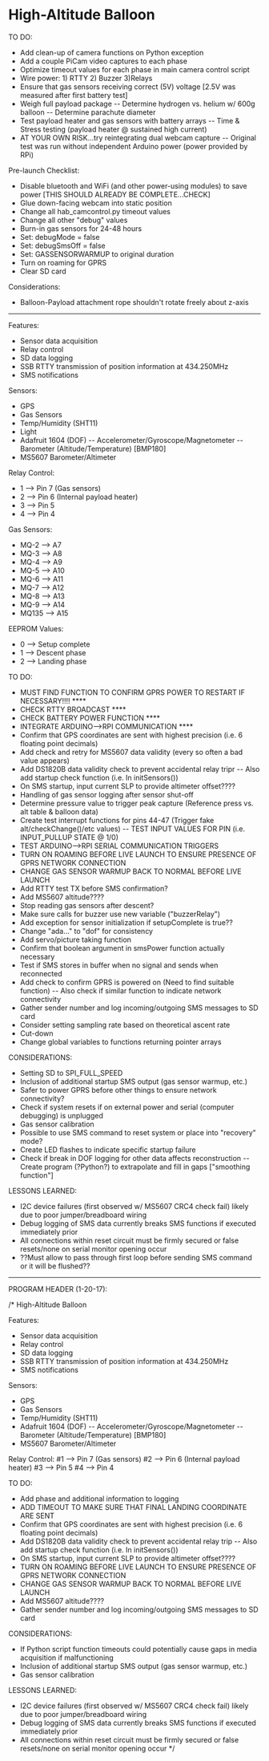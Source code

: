 # High-Altitude Balloon

TO DO:
- Add clean-up of camera functions on Python exception
- Add a couple PiCam video captures to each phase
- Optimize timeout values for each phase in main camera control script
- Wire power:  1) RTTY   2) Buzzer   3)Relays
- Ensure that gas sensors receiving correct (5V) voltage [2.5V was measured after first battery test]
- Weigh full payload package
-- Determine hydrogen vs. helium w/ 600g balloon
-- Determine parachute diameter
- Test payload heater and gas sensors with battery arrays
-- Time & Stress testing (payload heater @ sustained high current)
- AT YOUR OWN RISK...try reintegrating dual webcam capture -- Original test was run without independent Arduino power (power provided by RPi)

Pre-launch Checklist:
- Disable bluetooth and WiFi (and other power-using modules) to save power [THIS SHOULD ALREADY BE COMPLETE...CHECK]
- Glue down-facing webcam into static position
- Change all hab_camcontrol.py timeout values
- Change all other "debug" values
- Burn-in gas sensors for 24-48 hours
- Set: debugMode = false
- Set: debugSmsOff = false
- Set: GASSENSORWARMUP to original duration
- Turn on roaming for GPRS
- Clear SD card

Considerations:
- Balloon-Payload attachment rope shouldn't rotate freely about z-axis

------------------------------------------------------------------------------------------------------------------

Features:
- Sensor data acquisition
- Relay control
- SD data logging
- SSB RTTY transmission of position information at 434.250MHz
- SMS notifications

Sensors:
- GPS
- Gas Sensors
- Temp/Humidity (SHT11)
- Light
- Adafruit 1604 (DOF)
-- Accelerometer/Gyroscope/Magnetometer
-- Barometer (Altitude/Temperature) [BMP180]
- MS5607 Barometer/Altimeter

Relay Control:
- 1 --> Pin 7 (Gas sensors)
- 2 --> Pin 6 (Internal payload heater)
- 3 --> Pin 5
- 4 --> Pin 4

Gas Sensors:
- MQ-2 --> A7
- MQ-3 --> A8
- MQ-4 --> A9
- MQ-5 --> A10
- MQ-6 --> A11
- MQ-7 --> A12
- MQ-8 --> A13
- MQ-9 --> A14
- MQ135 --> A15

EEPROM Values:
- 0 --> Setup complete
- 1 --> Descent phase
- 2 --> Landing phase

TO DO:
- MUST FIND FUNCTION TO CONFIRM GPRS POWER TO RESTART IF NECESSARY!!!! ****
- CHECK RTTY BROADCAST ****
- CHECK BATTERY POWER FUNCTION ****
- INTEGRATE ARDUINO-->RPI COMMUNICATION ****
- Confirm that GPS coordinates are sent with highest precision (i.e. 6 floating point decimals)
- Add check and retry for MS5607 data validity (every so often a bad value appears)
- Add DS1820B data validity check to prevent accidental relay tripr
-- Also add startup check function (i.e. In initSensors())
- On SMS startup, input current SLP to provide altimeter offset????
- Handling of gas sensor logging after sensor shut-off
- Determine pressure value to trigger peak capture (Reference press vs. alt table & balloon data)
- Create test interrupt functions for pins 44-47 (Trigger fake alt/checkChange()/etc values)
-- TEST INPUT VALUES FOR PIN (i.e. INPUT_PULLUP STATE @ 1/0)
- TEST ARDUINO-->RPI SERIAL COMMUNICATION TRIGGERS
- TURN ON ROAMING BEFORE LIVE LAUNCH TO ENSURE PRESENCE OF GPRS NETWORK CONNECTION
- CHANGE GAS SENSOR WARMUP BACK TO NORMAL BEFORE LIVE LAUNCH
- Add RTTY test TX before SMS confirmation?
- Add MS5607 altitude????
- Stop reading gas sensors after descent?
- Make sure calls for buzzer use new variable ("buzzerRelay")
- Add exception for sensor initialization if setupComplete is true??
- Change "ada..." to "dof" for consistency
- Add servo/picture taking function
- Confirm that boolean argument in smsPower function actually necessary
- Test if SMS stores in buffer when no signal and sends when reconnected
- Add check to confirm GPRS is powered on (Need to find suitable function)
-- Also check if similar function to indicate network connectivity
- Gather sender number and log incoming/outgoing SMS messages to SD card
- Consider setting sampling rate based on theoretical ascent rate
- Cut-down
- Change global variables to functions returning pointer arrays

CONSIDERATIONS:
- Setting SD to SPI_FULL_SPEED
- Inclusion of additional startup SMS output (gas sensor warmup, etc.)
- Safer to power GPRS before other things to ensure network connectivity?
- Check if system resets if on external power and serial (computer debugging) is unplugged
- Gas sensor calibration
- Possible to use SMS command to reset system or place into "recovery" mode?
- Create LED flashes to indicate specific startup failure
- Check if break in DOF logging for other data affects reconstruction
-- Create program (?Python?) to extrapolate and fill in gaps ["smoothing function"]

LESSONS LEARNED:
- I2C device failures (first observed w/ MS5607 CRC4 check fail) likely due to poor jumper/breadboard wiring
- Debug logging of SMS data currently breaks SMS functions if executed immediately prior
- All connections within reset circuit must be firmly secured or false resets/none on serial monitor opening occur
- ??Must allow to pass through first loop before sending SMS command or it will be flushed??

-------------------------------------------------------------------------------------------------------------------

PROGRAM HEADER (1-20-17):

/*
   High-Altitude Balloon

  Features:
  - Sensor data acquisition
  - Relay control
  - SD data logging
  - SSB RTTY transmission of position information at 434.250MHz
  - SMS notifications

  Sensors:
  - GPS
  - Gas Sensors
  - Temp/Humidity (SHT11)
  - Adafruit 1604 (DOF)
  -- Accelerometer/Gyroscope/Magnetometer
  -- Barometer (Altitude/Temperature) [BMP180]
  - MS5607 Barometer/Altimeter

  Relay Control:
  #1 --> Pin 7 (Gas sensors)
  #2 --> Pin 6 (Internal payload heater)
  #3 --> Pin 5
  #4 --> Pin 4

  TO DO:
  - Add phase and additional information to logging
  - ADD TIMEOUT TO MAKE SURE THAT FINAL LANDING COORDINATE ARE SENT
  - Confirm that GPS coordinates are sent with highest precision (i.e. 6 floating point decimals)
  - Add DS1820B data validity check to prevent accidental relay trip
  -- Also add startup check function (i.e. In initSensors())
  - On SMS startup, input current SLP to provide altimeter offset????
  - TURN ON ROAMING BEFORE LIVE LAUNCH TO ENSURE PRESENCE OF GPRS NETWORK CONNECTION
  - CHANGE GAS SENSOR WARMUP BACK TO NORMAL BEFORE LIVE LAUNCH
  - Add MS5607 altitude????
  - Gather sender number and log incoming/outgoing SMS messages to SD card

  CONSIDERATIONS:
  - If Python script function timeouts could potentially cause gaps in media acquisition if malfunctioning
  - Inclusion of additional startup SMS output (gas sensor warmup, etc.)
  - Gas sensor calibration

  LESSONS LEARNED:
  - I2C device failures (first observed w/ MS5607 CRC4 check fail) likely due to poor jumper/breadboard wiring
  - Debug logging of SMS data currently breaks SMS functions if executed immediately prior
  - All connections within reset circuit must be firmly secured or false resets/none on serial monitor opening occur
*/
